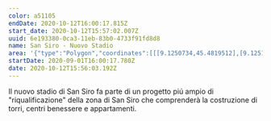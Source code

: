 ```yaml
---
color: a51105
endDate: 2020-10-12T16:00:17.815Z
start_date: 2020-10-12T15:57:02.007Z
uuid: 6e193380-0ca3-11eb-83b0-4733f91fd8d8
name: San Siro - Nuovo Stadio
area: '{"type":"Polygon","coordinates":[[[9.1250734,45.4819512],[9.1251417,45.4851842],[9.1240486,45.4855674],[9.1187199,45.484849],[9.11831,45.4840347],[9.1194373,45.4816638],[9.1237754,45.4803465],[9.1250734,45.4819512]]]}'
startDate: 2020-09-01T16:00:17.780Z
date: 2020-10-12T15:56:03.192Z
---
```

Il nuovo stadio di San Siro fa parte di un progetto piú ampio di "riqualificazione" della zona di San Siro che comprenderà la costruzione di torri, centri benessere e appartamenti.